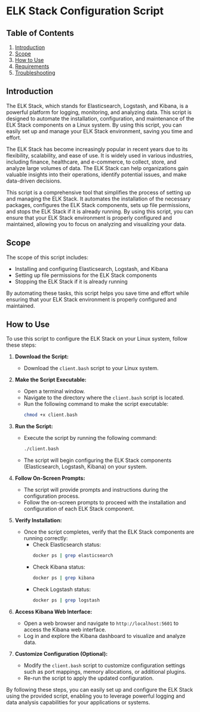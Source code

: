 # ELK Stack Configuration Script

## Table of Contents
1. [Introduction](#introduction)
2. [Scope](#scope)
3. [How to Use](#how-to-use)
4. [Requirements](#requirements)
5. [Troubleshooting](#troubleshooting)

## Introduction
The ELK Stack, which stands for Elasticsearch, Logstash, and Kibana, is a powerful platform for logging, monitoring, and analyzing data. This script is designed to automate the installation, configuration, and maintenance of the ELK Stack components on a Linux system. By using this script, you can easily set up and manage your ELK Stack environment, saving you time and effort.

The ELK Stack has become increasingly popular in recent years due to its flexibility, scalability, and ease of use. It is widely used in various industries, including finance, healthcare, and e-commerce, to collect, store, and analyze large volumes of data. The ELK Stack can help organizations gain valuable insights into their operations, identify potential issues, and make data-driven decisions.

This script is a comprehensive tool that simplifies the process of setting up and managing the ELK Stack. It automates the installation of the necessary packages, configures the ELK Stack components, sets up file permissions, and stops the ELK Stack if it is already running. By using this script, you can ensure that your ELK Stack environment is properly configured and maintained, allowing you to focus on analyzing and visualizing your data.

## Scope
The scope of this script includes:
- Installing and configuring Elasticsearch, Logstash, and Kibana
- Setting up file permissions for the ELK Stack components
- Stopping the ELK Stack if it is already running

By automating these tasks, this script helps you save time and effort while ensuring that your ELK Stack environment is properly configured and maintained.

## How to Use
To use this script to configure the ELK Stack on your Linux system, follow these steps:

1. **Download the Script:**
   - Download the `client.bash` script to your Linux system.

2. **Make the Script Executable:**
   - Open a terminal window.
   - Navigate to the directory where the `client.bash` script is located.
   - Run the following command to make the script executable:
     ```bash
     chmod +x client.bash
     ```

3. **Run the Script:**
   - Execute the script by running the following command:
     ```bash
     ./client.bash
     ```
   - The script will begin configuring the ELK Stack components (Elasticsearch, Logstash, Kibana) on your system.

4. **Follow On-Screen Prompts:**
   - The script will provide prompts and instructions during the configuration process.
   - Follow the on-screen prompts to proceed with the installation and configuration of each ELK Stack component.

5. **Verify Installation:**
   - Once the script completes, verify that the ELK Stack components are running correctly:
     - Check Elasticsearch status:
       ```bash
       docker ps | grep elasticsearch
       ```
     - Check Kibana status:
       ```bash
       docker ps | grep kibana
       ```
     - Check Logstash status:
       ```bash
       docker ps | grep logstash
       ```

6. **Access Kibana Web Interface:**
   - Open a web browser and navigate to `http://localhost:5601` to access the Kibana web interface.
   - Log in and explore the Kibana dashboard to visualize and analyze data.

7. **Customize Configuration (Optional):**
   - Modify the `client.bash` script to customize configuration settings such as port mappings, memory allocations, or additional plugins.
   - Re-run the script to apply the updated configuration.

By following these steps, you can easily set up and configure the ELK Stack using the provided script, enabling you to leverage powerful logging and data analysis capabilities for your applications or systems.


